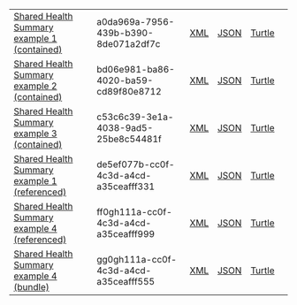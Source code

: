 
<table class="list" width="100%">
            <tr>
                <td><a href="Composition-a0da969a-7956-439b-b390-8de071a2df7c.html">Shared Health Summary example 1 (contained)</a></td>
                <td>a0da969a-7956-439b-b390-8de071a2df7c</td>
                <td><a href="Composition-a0da969a-7956-439b-b390-8de071a2df7c.xml.html">XML</a></td>
                <td><a href="Composition-a0da969a-7956-439b-b390-8de071a2df7c.json.html">JSON</a></td>
                <td><a href="Composition-a0da969a-7956-439b-b390-8de071a2df7c.ttl.html">Turtle</a></td>
                <td></td>
            </tr>
            <tr>
                <td><a href="Composition-bd06e981-ba86-4020-ba59-cd89f80e8712.html">Shared Health Summary example 2 (contained)</a></td>
                <td>bd06e981-ba86-4020-ba59-cd89f80e8712</td>
                <td><a href="Composition-bd06e981-ba86-4020-ba59-cd89f80e8712.xml.html">XML</a></td>
                <td><a href="Composition-bd06e981-ba86-4020-ba59-cd89f80e8712.json.html">JSON</a></td>
                <td><a href="Composition-bd06e981-ba86-4020-ba59-cd89f80e8712.ttl.html">Turtle</a></td>
                <td></td>
            </tr>
            <tr>
                <td><a href="Composition-c53c6c39-3e1a-4038-9ad5-25be8c54481f.html">Shared Health Summary example 3 (contained)</a></td>
                <td>c53c6c39-3e1a-4038-9ad5-25be8c54481f</td>
                <td><a href="Composition-c53c6c39-3e1a-4038-9ad5-25be8c54481f.xml.html">XML</a></td>
                <td><a href="Composition-c53c6c39-3e1a-4038-9ad5-25be8c54481f.json.html">JSON</a></td>
                <td><a href="Composition-c53c6c39-3e1a-4038-9ad5-25be8c54481f.ttl.html">Turtle</a></td>
                <td></td>
            </tr>
            <tr>
                <td><a href="Composition-de5ef077b-cc0f-4c3d-a4cd-a35ceafff331.html">Shared Health Summary example 1 (referenced)</a></td>
                <td>de5ef077b-cc0f-4c3d-a4cd-a35ceafff331</td>
                <td><a href="Composition-de5ef077b-cc0f-4c3d-a4cd-a35ceafff331.xml.html">XML</a></td>
                <td><a href="Composition-de5ef077b-cc0f-4c3d-a4cd-a35ceafff331.json.html">JSON</a></td>
                <td><a href="Composition-de5ef077b-cc0f-4c3d-a4cd-a35ceafff331.ttl.html">Turtle</a></td>
                <td></td>
           </tr>
           <tr>
                <td><a href="Composition-ff0gh111a-cc0f-4c3d-a4cd-a35ceafff999.html">Shared Health Summary example 4 (referenced)</a></td>
                <td>ff0gh111a-cc0f-4c3d-a4cd-a35ceafff999</td>
                <td><a href="Composition-ff0gh111a-cc0f-4c3d-a4cd-a35ceafff999.xml.html">XML</a></td>
                <td><a href="Composition-ff0gh111a-cc0f-4c3d-a4cd-a35ceafff999.json.html">JSON</a></td>
                <td><a href="Composition-ff0gh111a-cc0f-4c3d-a4cd-a35ceafff999.ttl.html">Turtle</a></td>
                <td></td>
           </tr>
           <tr>
                <td><a href="Bundle-gg0gh111a-cc0f-4c3d-a4cd-a35ceafff555.html">Shared Health Summary example 4 (bundle)</a></td>
                <td>gg0gh111a-cc0f-4c3d-a4cd-a35ceafff555</td>
                <td><a href="Bundle-gg0gh111a-cc0f-4c3d-a4cd-a35ceafff555.xml.html">XML</a></td>
                <td><a href="Bundle-gg0gh111a-cc0f-4c3d-a4cd-a35ceafff555.json.html">JSON</a></td>
                <td><a href="Bundle-gg0gh111a-cc0f-4c3d-a4cd-a35ceafff555.ttl.html">Turtle</a></td>
                <td></td>
           </tr>
 </table>


